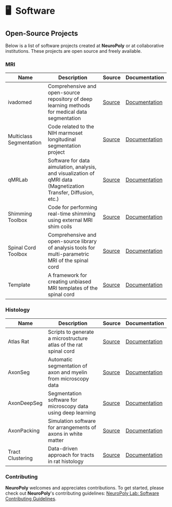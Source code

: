 # 🖥&nbsp; Software

## Open-Source Projects

Below is a list of software projects created at **NeuroPoly** or at collaborative institutions. These projects are open source and freely available.

### MRI

| Name                    | Description                                                                                                      | Source                                                                                                                                     | Documentation                                                                                                                                                               |
| ----------------------- | ---------------------------------------------------------------------------------------------------------------- | -------------------------------------------------------------------------------------------------------------------------------------------|---------------------------------------------------------------------------------------------------------------------------------------------------------------------------- |
| ivadomed                | Comprehensive and open-source repository of deep learning methods for medical data segmentation                  | [<i class="fab fa-github" title="Source" aria-hidden="true"></i><span>Source</span>](https://github.com/ivadomed/ivadomed)                 | [<i class="fa fa-book" title="Documentation" aria-hidden="true"></i><span>Documentation</span>](https://ivadomed.org/en/latest/)                                            |
| Multiclass Segmentation | Code related to the NIH marmoset longitudinal segmentation project                                               | [<i class="fab fa-github" title="Source" aria-hidden="true"></i><span>Source</span>](https://github.com/neuropoly/multiclass-segmentation) | [<i class="fa fa-book" title="Documentation" aria-hidden="true"></i><span>Documentation</span>](https://github.com/neuropoly/multiclass-segmentation/blob/master/README.md) |
| qMRLab                  | Software for data aimulation, analysis, and visualization of qMRI data (Magnetization Transfer, Diffusion, etc.) | [<i class="fab fa-github" title="Source" aria-hidden="true"></i><span>Source</span>](https://github.com/qMRLab/qMRLab)                     | [<i class="fa fa-book" title="Documentation" aria-hidden="true"></i><span>Documentation</span>](https://qmrlab.readthedocs.io/en/master/)                                   |
| Shimming Toolbox        | Code for performing real-time shimming using external MRI shim coils                                             | [<i class="fab fa-github" title="Source" aria-hidden="true"></i><span>Source</span>](https://github.com/shimming-toolbox)                  | [<i class="fa fa-book" title="Documentation" aria-hidden="true"></i><span>Documentation</span>](https://shimming-toolbox.org/en/latest/)                                    |
| Spinal Cord Toolbox     | Comprehensive and open-source library of analysis tools for multi-parametric MRI of the spinal cord              | [<i class="fab fa-github" title="Source" aria-hidden="true"></i><span>Source</span>](https://github.com/neuropoly/spinalcordtoolbox)       | [<i class="fa fa-book" title="Documentation" aria-hidden="true"></i><span>Documentation</span>](https://spinalcordtoolbox.com/en/latest/)                                   |
| Template                | A framework for creating unbiased MRI templates of the spinal cord                                               | [<i class="fab fa-github" title="Source" aria-hidden="true"></i><span>Source</span>](https://github.com/neuropoly/template)                | [<i class="fa fa-book" title="Documentation" aria-hidden="true"></i><span>Documentation</span>](https://github.com/neuropoly/template/blob/master/README.md)                |

### Histology

| Name             | Description                                                       | Source                                                                                                                              | Documentation                                                                                                                                                                         |
| ---------------- | ----------------------------------------------------------------- | ------------------------------------------------------------------------------------------------------------------------------------| ------------------------------------------------------------------------------------------------------------------------------------------------------------------------------------- |
| Atlas Rat        | Scripts to generate a microstructure atlas of the rat spinal cord | [<i class="fab fa-github" title="Source" aria-hidden="true"></i><span>Source</span>](https://github.com/neuropoly/atlas-rat)        | [<i class="fa fa-book" title="Documentation" aria-hidden="true"></i><span>Documentation</span>](https://github.com/neuropoly/atlas-rat/blob/master/README.md\|Documentation)          |
| AxonSeg          | Automatic segmentation of axon and myelin from microscopy data    | [<i class="fab fa-github" title="Source" aria-hidden="true"></i><span>Source</span>](https://github.com/neuropoly/axonseg)          | [<i class="fa fa-book" title="Documentation" aria-hidden="true"></i><span>Documentation</span>](https://github.com/neuropoly/axonseg/blob/master/README.md)                           |
| AxonDeepSeg      | Segmentation software for microscopy data using deep learning     | [<i class="fab fa-github" title="Source" aria-hidden="true"></i><span>Source</span>](https://github.com/neuropoly/axondeepseg)      | [<i class="fa fa-book" title="Documentation" aria-hidden="true"></i><span>Documentation</span>](https://axondeepseg.readthedocs.io/en/latest/)                                        |
| AxonPacking      | Simulation software for arrangements of axons in white matter     | [<i class="fab fa-github" title="Source" aria-hidden="true"></i><span>Source</span>](https://github.com/neuropoly/axonpacking)      | [<i class="fa fa-book" title="Documentation" aria-hidden="true"></i><span>Documentation</span>](https://github.com/neuropoly/axonpacking/blob/master/README.md)                       |
| Tract Clustering | Data-driven approach for tracts in rat histology                  | [<i class="fab fa-github" title="Source" aria-hidden="true"></i><span>Source</span>](https://github.com/neuropoly/tract-clustering) | [<i class="fa fa-book" title="Documentation" aria-hidden="true"></i><span>Documentation</span>](https://github.com/neuropoly/tract-clustering/blob/master/README.md)                  |

### Contributing

**NeuroPoly** welcomes and appreciates contributions. To get started, please check out **NeuroPoly**'s contributing guidelines: [NeuroPoly Lab: Software Contributing Guidelines](https://neuropoly.gitbook.io/neuropoly-lab/software-development/contributing).

